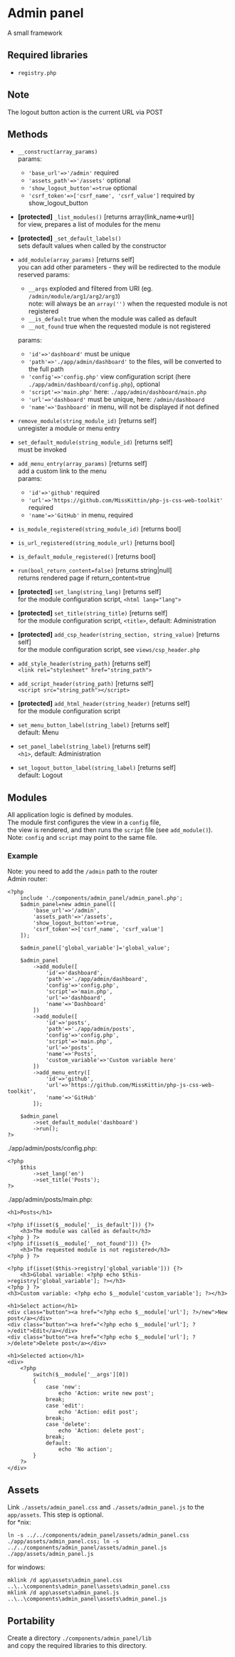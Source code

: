 # Admin panel
A small framework

## Required libraries
* `registry.php`

## Note
The logout button action is the current URL via POST

## Methods
* `__construct(array_params)`  
	params:  
	* `'base_url'=>'/admin'` required
	* `'assets_path'=>'/assets'` optional
	* `'show_logout_button'=>true` optional
	* `'csrf_token'=>['csrf_name', 'csrf_value']` required by show_logout_button

* **[protected]** `_list_modules()` [returns array(link_name=>url)]  
	for view, prepares a list of modules for the menu
* **[protected]** `_set_default_labels()`  
	sets default values when called by the constructor
* `add_module(array_params)` [returns self]  
	you can add other parameters - they will be redirected to the module  
	reserved params:  
	* `__args` exploded and filtered from URI (eg. `/admin/module/arg1/arg2/arg3`)  
		note: will always be an `array('')` when the requested module is not registered
	* `__is_default` true when the module was called as default
	* `__not_found` true when the requested module is not registered

	params:  
	* `'id'=>'dashboard'` must be unique
	* `'path'=>'./app/admin/dashboard'` to the files, will be converted to the full path
	* `'config'=>'config.php'` view configuration script (here `./app/admin/dashboard/config.php`), optional
	* `'script'=>'main.php'` here: `./app/admin/dashboard/main.php`
	* `'url'=>'dashboard'` must be unique, here: `/admin/dashboard`
	* `'name'=>'Dashboard'` in menu, will not be displayed if not defined
* `remove_module(string_module_id)` [returns self]  
	unregister a module or menu entry
* `set_default_module(string_module_id)` [returns self]  
	must be invoked
* `add_menu_entry(array_params)` [returns self]  
	add a custom link to the menu  
	params:
	* `'id'=>'github'` required
	* `'url'=>'https://github.com/MissKittin/php-js-css-web-toolkit'` required
	* `'name'=>'GitHub'` in menu, required
* `is_module_registered(string_module_id)` [returns bool]
* `is_url_registered(string_module_url)` [returns bool]
* `is_default_module_registered()` [returns bool]
* `run(bool_return_content=false)` [returns string|null]  
	returns rendered page if return_content=true
* **[protected]** `set_lang(string_lang)` [returns self]  
	for the module configuration script, `<html lang="lang">`
* **[protected]** `set_title(string_title)` [returns self]  
	for the module configuration script, `<title>`, default: Administration
* **[protected]** `add_csp_header(string_section, string_value)` [returns self]  
	for the module configuration script, see `views/csp_header.php`
* `add_style_header(string_path)` [returns self]  
	`<link rel="stylesheet" href="string_path">`
* `add_script_header(string_path)` [returns self]  
	`<script src="string_path"></script>`
* **[protected]** `add_html_header(string_header)` [returns self]  
	for the module configuration script
* `set_menu_button_label(string_label)` [returns self]  
	default: Menu
* `set_panel_label(string_label)` [returns self]  
	`<h1>`, default: Administration
* `set_logout_button_label(string_label)` [returns self]  
	default: Logout

## Modules
All application logic is defined by modules.  
The module first configures the view in a `config` file,  
the view is rendered, and then runs the `script` file (see `add_module()`).  
Note: `config` and `script` may point to the same file.

### Example
Note: you need to add the `/admin` path to the router  
Admin router:
```
<?php
	include './components/admin_panel/admin_panel.php';
	$admin_panel=new admin_panel([
		'base_url'=>'/admin',
		'assets_path'=>'/assets',
		'show_logout_button'=>true,
		'csrf_token'=>['csrf_name', 'csrf_value']
	]);

	$admin_panel['global_variable']='global_value';

	$admin_panel
		->add_module([
			'id'=>'dashboard',
			'path'=>'./app/admin/dashboard',
			'config'=>'config.php',
			'script'=>'main.php',
			'url'=>'dashboard',
			'name'=>'Dashboard'
		])
		->add_module([
			'id'=>'posts',
			'path'=>'./app/admin/posts',
			'config'=>'config.php',
			'script'=>'main.php',
			'url'=>'posts',
			'name'=>'Posts',
			'custom_variable'=>'Custom variable here'
		])
		->add_menu_entry([
			'id'=>'github',
			'url'=>'https://github.com/MissKittin/php-js-css-web-toolkit',
			'name'=>'GitHub'
		]);

	$admin_panel
		->set_default_module('dashboard')
		->run();
?>
```

./app/admin/posts/config.php:
```
<?php
	$this
		->set_lang('en')
		->set_title('Posts');
?>
```

./app/admin/posts/main.php:
```
<h1>Posts</h1>

<?php if(isset($__module['__is_default'])) {?>
	<h3>The module was called as default</h3>
<?php } ?>
<?php if(isset($__module['__not_found'])) {?>
	<h3>The requested module is not registered</h3>
<?php } ?>

<?php if(isset($this->registry['global_variable'])) {?>
	<h3>Global variable: <?php echo $this->registry['global_variable']; ?></h3>
<?php } ?>
<h3>Custom variable: <?php echo $__module['custom_variable']; ?></h3>

<h1>Select action</h1>
<div class="button"><a href="<?php echo $__module['url']; ?>/new">New post</a></div>
<div class="button"><a href="<?php echo $__module['url']; ?>/edit">Edit</a></div>
<div class="button"><a href="<?php echo $__module['url']; ?>/delete">Delete post</a></div>

<h1>Selected action</h1>
<div>
	<?php
		switch($__module['__args'][0])
		{
			case 'new':
				echo 'Action: write new post';
			break;
			case 'edit':
				echo 'Action: edit post';
			break;
			case 'delete':
				echo 'Action: delete post';
			break;
			default:
				echo 'No action';
		}
	?>
</div>
```

## Assets
Link `./assets/admin_panel.css` and `./assets/admin_panel.js` to the `app/assets`. This step is optional.  
for *nix:
```
ln -s ../../components/admin_panel/assets/admin_panel.css ./app/assets/admin_panel.css; ln -s ../../components/admin_panel/assets/admin_panel.js ./app/assets/admin_panel.js
```
for windows:
```
mklink /d app\assets\admin_panel.css ..\..\components\admin_panel\assets\admin_panel.css
mklink /d app\assets\admin_panel.js ..\..\components\admin_panel\assets\admin_panel.js
```

## Portability
Create a directory `./components/admin_panel/lib`  
and copy the required libraries to this directory.
